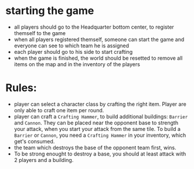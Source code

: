 # starting the game

- all players should go to the Headquarter bottom center, to register themself to the game
- when all players registered themself, someone can start the game and everyone can see to which team he is assigned
- each player should go to his side to start crafting
- when the game is finished, the world should be resetted to remove all items on the map and in the inventory of the players

# Rules:

- player can select a character class by crafting the right item. Player are only able to craft one item per round.
- player can craft a `Crafting Hammer`, to build additional buildings: `Barrier` and `Cannon`. They can be placed near the opponent base to strength your attack, when you start your attack from the same tile. To build a `Barrier` or `Cannon`, you need a `Crafting Hammer` in your inventory, which get's consumed.
- the team which destroys the base of the opponent team first, wins.
- To be strong enought to destroy a base, you should at least attack with 2 players and a building.

